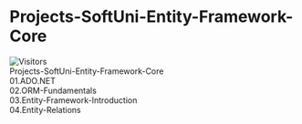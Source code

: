 # Projects-SoftUni-Entity-Framework-Core
![Visitors](https://hitcounter.pythonanywhere.com/count/tag.svg?url=https%3A%2F%2Fgithub.com%2Fvebili)<br/>
Projects-SoftUni-Entity-Framework-Core<br>
01.ADO.NET<br>
02.ORM-Fundamentals<br>
03.Entity-Framework-Introduction<br>
04.Entity-Relations<br>
<br>
